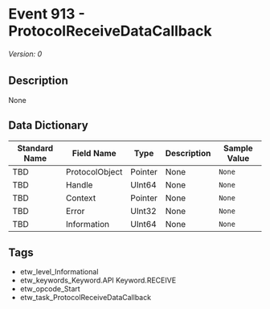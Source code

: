 # Event 913 - ProtocolReceiveDataCallback
###### Version: 0

## Description
None

## Data Dictionary
|Standard Name|Field Name|Type|Description|Sample Value|
|---|---|---|---|---|
|TBD|ProtocolObject|Pointer|None|`None`|
|TBD|Handle|UInt64|None|`None`|
|TBD|Context|Pointer|None|`None`|
|TBD|Error|UInt32|None|`None`|
|TBD|Information|UInt64|None|`None`|

## Tags
* etw_level_Informational
* etw_keywords_Keyword.API Keyword.RECEIVE
* etw_opcode_Start
* etw_task_ProtocolReceiveDataCallback